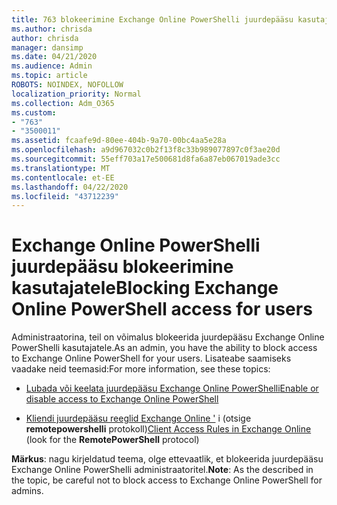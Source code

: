 ```yaml
---
title: 763 blokeerimine Exchange Online PowerShelli juurdepääsu kasutajatele
ms.author: chrisda
author: chrisda
manager: dansimp
ms.date: 04/21/2020
ms.audience: Admin
ms.topic: article
ROBOTS: NOINDEX, NOFOLLOW
localization_priority: Normal
ms.collection: Adm_O365
ms.custom:
- "763"
- "3500011"
ms.assetid: fcaafe9d-80ee-404b-9a70-00bc4aa5e28a
ms.openlocfilehash: a9d967032c0b2f13f8c33b989077897c0f3ae20d
ms.sourcegitcommit: 55eff703a17e500681d8fa6a87eb067019ade3cc
ms.translationtype: MT
ms.contentlocale: et-EE
ms.lasthandoff: 04/22/2020
ms.locfileid: "43712239"
---
```

# <a name="blocking-exchange-online-powershell-access-for-users"></a><span data-ttu-id="e6301-102">Exchange Online PowerShelli juurdepääsu blokeerimine kasutajatele</span><span class="sxs-lookup"><span data-stu-id="e6301-102">Blocking Exchange Online PowerShell access for users</span></span>
<span data-ttu-id="e6301-103">Administraatorina, teil on võimalus blokeerida juurdepääsu Exchange Online PowerShelli kasutajatele.</span><span class="sxs-lookup"><span data-stu-id="e6301-103">As an admin, you have the ability to block access to Exchange Online PowerShell for your users.</span></span> <span data-ttu-id="e6301-104">Lisateabe saamiseks vaadake neid teemasid:</span><span class="sxs-lookup"><span data-stu-id="e6301-104">For more information, see these topics:</span></span>

- [<span data-ttu-id="e6301-105">Lubada või keelata juurdepääsu Exchange Online PowerShelli</span><span class="sxs-lookup"><span data-stu-id="e6301-105">Enable or disable access to Exchange Online PowerShell</span></span>](https://docs.microsoft.com/powershell/exchange/exchange-online/disable-access-to-exchange-online-powershell)

- <span data-ttu-id="e6301-106">[Kliendi juurdepääsu reeglid Exchange Online '](https://technet.microsoft.com/library/mt842508.aspx) i (otsige **remotepowershelli** protokoll)</span><span class="sxs-lookup"><span data-stu-id="e6301-106">[Client Access Rules in Exchange Online](https://technet.microsoft.com/library/mt842508.aspx) (look for the **RemotePowerShell** protocol)</span></span> 

<span data-ttu-id="e6301-107">**Märkus**: nagu kirjeldatud teema, olge ettevaatlik, et blokeerida juurdepääsu Exchange Online PowerShelli administraatoritel.</span><span class="sxs-lookup"><span data-stu-id="e6301-107">**Note**: As the described in the topic, be careful not to block access to Exchange Online PowerShell for admins.</span></span>
